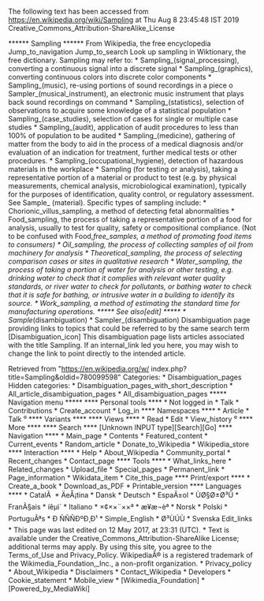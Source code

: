 The following text has been accessed from https://en.wikipedia.org/wiki/Sampling at Thu Aug 8 23:45:48 IST 2019
Creative_Commons_Attribution-ShareAlike_License




















****** Sampling ******
From Wikipedia, the free encyclopedia
Jump_to_navigation Jump_to_search
 Look up sampling in Wiktionary, the free dictionary.
Sampling may refer to:
    * Sampling_(signal_processing), converting a continuous signal into a
      discrete signal
    * Sampling_(graphics), converting continuous colors into discrete color
      components
    * Sampling_(music), re-using portions of sound recordings in a piece
          o Sampler_(musical_instrument), an electronic music instrument that
            plays back sound recordings on command
    * Sampling_(statistics), selection of observations to acquire some
      knowledge of a statistical population
    * Sampling_(case_studies), selection of cases for single or multiple case
      studies
    * Sampling_(audit), application of audit procedures to less than 100% of
      population to be audited
    * Sampling_(medicine), gathering of matter from the body to aid in the
      process of a medical diagnosis and/or evaluation of an indication for
      treatment, further medical tests or other procedures.
    * Sampling_(occupational_hygiene), detection of hazardous materials in the
      workplace
    * Sampling (for testing or analysis), taking a representative portion of a
      material or product to test (e.g. by physical measurements, chemical
      analysis, microbiological examination), typically for the purposes of
      identification, quality control, or regulatory assessment. See Sample_
      (material).
Specific types of sampling include:
    * Chorionic_villus_sampling, a method of detecting fetal abnormalities
    * Food_sampling, the process of taking a representative portion of a food
      for analysis, usually to test for quality, safety or compositional
      compliance. (Not to be confused with Food,_free_samples, a method of
      promoting food items to consumers)
    * Oil_sampling, the process of collecting samples of oil from machinery for
      analysis
    * Theoretical_sampling, the process of selecting comparison cases or sites
      in qualitative research
    * Water_sampling, the process of taking a portion of water for analysis or
      other testing, e.g. drinking water to check that it complies with
      relevant water quality standards, or river water to check for pollutants,
      or bathing water to check that it is safe for bathing, or intrusive water
      in a building to identify its source.
    * Work_sampling, a method of estimating the standard time for manufacturing
      operations.
***** See also[edit] *****
    * Sample_(disambiguation)
    * Sampler_(disambiguation)
                      Disambiguation page providing links to topics that could
                      be referred to by the same search term
[Disambiguation_icon] This disambiguation page lists articles associated with
                      the title Sampling.
                      If an internal_link led you here, you may wish to change
                      the link to point directly to the intended article.

Retrieved from "https://en.wikipedia.org/w/
index.php?title=Sampling&oldid=780099598"
Categories:
    * Disambiguation_pages
Hidden categories:
    * Disambiguation_pages_with_short_description
    * All_article_disambiguation_pages
    * All_disambiguation_pages
***** Navigation menu *****
**** Personal tools ****
    * Not logged in
    * Talk
    * Contributions
    * Create_account
    * Log_in
**** Namespaces ****
    * Article
    * Talk
⁰
**** Variants ****
**** Views ****
    * Read
    * Edit
    * View_history
⁰
**** More ****
**** Search ****
[Unknown INPUT type][Search][Go]
**** Navigation ****
    * Main_page
    * Contents
    * Featured_content
    * Current_events
    * Random_article
    * Donate_to_Wikipedia
    * Wikipedia_store
**** Interaction ****
    * Help
    * About_Wikipedia
    * Community_portal
    * Recent_changes
    * Contact_page
**** Tools ****
    * What_links_here
    * Related_changes
    * Upload_file
    * Special_pages
    * Permanent_link
    * Page_information
    * Wikidata_item
    * Cite_this_page
**** Print/export ****
    * Create_a_book
    * Download_as_PDF
    * Printable_version
**** Languages ****
    * CatalÃ 
    * ÄeÅ¡tina
    * Dansk
    * Deutsch
    * EspaÃ±ol
    * ÙØ§Ø±Ø³Û
    * FranÃ§ais
    * íêµ­ì´
    * Italiano
    * ×¢××¨××ª
    * æ¥æ¬èª
    * Norsk
    * Polski
    * PortuguÃªs
    * Ð ÑÑÑÐºÐ¸Ð¹
    * Simple_English
    * Ø³ÙÚÙ
    * Svenska
Edit_links
    * This page was last edited on 12 May 2017, at 23:31 (UTC).
    * Text is available under the Creative_Commons_Attribution-ShareAlike
      License; additional terms may apply. By using this site, you agree to the
      Terms_of_Use and Privacy_Policy. WikipediaÂ® is a registered trademark of
      the Wikimedia_Foundation,_Inc., a non-profit organization.
    * Privacy_policy
    * About_Wikipedia
    * Disclaimers
    * Contact_Wikipedia
    * Developers
    * Cookie_statement
    * Mobile_view
    * [Wikimedia_Foundation]
    * [Powered_by_MediaWiki]
